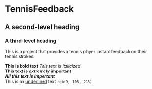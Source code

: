 # TennisFeedback
## A second-level heading
### A third-level heading

This is a project that provides a tennis player instant feedback on their tennis strokes.

**This is bold text**
_This text is italicized_	
**This text is _extremely_ important**	
***All this text is important***	
This is an <ins>underlined</ins> text
`rgb(9, 105, 218)`
